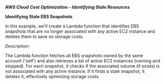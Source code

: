 ***AWS Cloud Cost Optimization - Identifying Stale Resources***


**Identifying Stale EBS Snapshots**


In this example, we'll create a Lambda function that identifies EBS snapshots that are no longer associated with any active EC2 instance and deletes them to save on storage costs.

*Description:*


The Lambda function fetches all EBS snapshots owned by the same account ('self') and also retrieves a list of active EC2 instances (running and stopped). For each snapshot, it checks if the associated volume (if exists) is not associated with any active instance. If it finds a stale snapshot, it deletes it, effectively optimizing storage costs.
